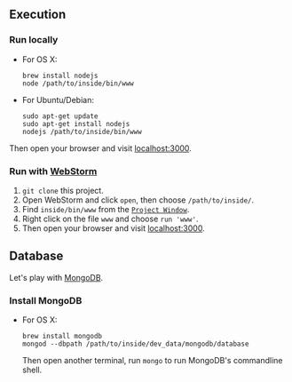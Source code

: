 ## Execution ##

### Run locally ###
* For OS X:

    ```
    brew install nodejs
    node /path/to/inside/bin/www
    ```

* For Ubuntu/Debian: 

    ```
    sudo apt-get update
    sudo apt-get install nodejs
    nodejs /path/to/inside/bin/www
    ```

Then open your browser and visit [localhost:3000](http://localhost:3000).

### Run with [WebStorm](https://www.jetbrains.com/webstorm/) ###
1. `git clone` this project.
2. Open WebStorm and click `open`, then choose `/path/to/inside/`.
3. Find `inside/bin/www` from the [`Project Window`](https://www.jetbrains.com/idea/help/project-tool-window.html).
4. Right click on the file `www` and choose `run 'www'`.
5. Then open your browser and visit [localhost:3000](http://localhost:3000).

## Database ##
Let's play with [MongoDB](https://docs.mongodb.org/manual/?_ga=1.186268077.561571883.1445584874).

### Install MongoDB ###

* For OS X:

    ```
    brew install mongodb
    mongod --dbpath /path/to/inside/dev_data/mongodb/database
    ```

    Then open another terminal, run `mongo` to run MongoDB's commandline shell.
